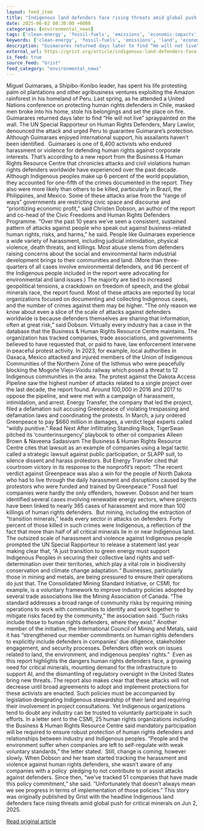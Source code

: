 ```yaml
---
layout: feed_item
title: "Indigenous land defenders face rising threats amid global push for critical minerals"
date: 2025-06-02 08:30:00 +0000
categories: [environmental_news]
tags: ['clean-energy', 'fossil-fuels', 'emissions', 'economic-impacts', 'climate-costs', 'year-2023', 'rainforest', 'amazon', 'renewable-energy']
keywords: ['clean-energy', 'fossil-fuels', 'emissions', 'land', 'economic-impacts', 'indigenous', 'climate-costs', 'defenders']
description: "Guimarares returned days later to find “He will not live” spraypainted on the wall"
external_url: https://grist.org/article/indigenous-land-defenders-face-rising-threats-amid-global-push-for-critical-minerals/
is_feed: true
source_feed: "Grist"
feed_category: "environmental_news"
---
```


Miguel Guimaraes, a Shipibo-Konibo leader, has spent his life protesting palm oil plantations and other agribusiness ventures exploiting the Amazon rainforest in his homeland of Peru. Last spring, as he attended a United Nations conference on protecting human rights defenders in Chile, masked men broke into his home, stole his belongings and set the place on fire. Guimarares returned days later to find “He will not live” spraypainted on the wall. The UN Special Rapporteur on Human Rights Defenders, Mary Lawlor, denounced the attack and urged Peru to guarantee Guimarare’s protection. Although Guimaraes enjoyed international support, his assailants haven’t been identified.&nbsp; Guimaraes is one of 6,400 activists who endured harassment or violence for defending human rights against corporate interests. That’s according to a new report from the Business &amp; Human Rights Resource Centre that chronicles attacks and civil violations human rights defenders worldwide have experienced over the past decade. Although Indigenous peoples make up 6 percent of the world population, they accounted for one-fifth of the crimes documented in the report. They also were more likely than others to be killed, particularly in Brazil, the Philippines, and Mexico. Some of these attacks arise from the “range of ways” governments are restricting civic space and discourse and “prioritizing economic profit,” said Christen Dobson, an author of the report and co-head of the Civic Freedoms and Human Rights Defenders Programme. “Over the past 10 years we’ve seen a consistent, sustained pattern of attacks against people who speak out against business-related human rights, risks, and harms,” he said. People like Guimaraes experience a wide variety of harassment, including judicial intimidation, physical violence, death threats, and killings. Most abuse stems from defenders raising concerns about the social and environmental harm industrial development brings to their communities and land. (More than three-quarters of all cases involve environmental defenders, and 96 percent of the Indigenous people included in the report were advocating for environmental and land issues.) The majority are tied to increased geopolitical tensions, a crackdown on freedom of speech, and the global minerals race, the report found. Most of these attacks are reported by local organizations focused on documenting and collecting Indigenous cases, and the number of crimes against them may be higher. “The only reason we know about even a slice of the scale of attacks against defenders worldwide is because defenders themselves are sharing that information, often at great risk,” said Dobson. Virtually every industry has a case in the database that the Business &amp; Human Rights Resource Centre maintains. The organization has tracked companies, trade associations, and governments believed to have requested that, or paid to have, law enforcement intervene in peaceful protest activity. In 2023, for example, local authorities in Oaxaca, Mexico attacked and injured members of the Union of Indigenous Communities of the Northern Zone of the Isthmus who were peacefully blocking the Mogoñe Viejo-Vixidu railway which posed a threat to 12 Indigenous communities in the area. The protest against the Dakota Access Pipeline saw the highest number of attacks related to a single project over the last decade, the report found. Around 100,000 in 2016 and 2017 to oppose the pipeline, and were met with a campaign of harassment, intimidation, and arrest. Energy Transfer, the company that led the project, filed a defamation suit accusing Greenpeace of violating trespassing and defamation laws and coordinating the protests. In March, a jury ordered Greenpeace to pay $660 million in damages, a verdict legal experts called “wildly punitive.” Read Next After infiltrating Standing Rock, TigerSwan pitched its &#8216;counterinsurgency&#8217; playbook to other oil companies Alleen Brown &#038; Naveena Sadasivam The Business &amp; Human Rights Resource Centre cites that lawsuit as an example of companies using a legal tactic called a strategic lawsuit against public participation, or SLAPP suit, to silence dissent and harass protestors. But Energy Transfer cited that courtroom victory in its response to the nonprofit’s report: “The recent verdict against Greenpeace was also a win for the people of North Dakota who had to live through the daily harassment and disruptions caused by the protestors who were funded and trained by Greenpeace.” Fossil fuel companies were hardly the only offenders, however. Dobson and her team identified several cases involving renewable energy sectors, where projects have been linked to nearly 365 cases of harassment and more than 100 killings of human rights defenders.&nbsp; But mining, including the extraction of “transition minerals,” leads every sector in attacks on defenders. Forty percent of those killed in such crimes were Indigenous, a reflection of the fact that more than half of all critical minerals lie in or near Indigenous land. The outsized scale of harassment and violence against Indigenous people prompted the UN Special Rapporteur to release a statement last year making clear that, “A just transition to green energy must support Indigenous Peoples in securing their collective land rights and self-determination over their territories, which play a vital role in biodiversity conservation and climate change adaptation.“ Businesses, particularly those in mining and metals, are being pressured to ensure their operations do just that. The Consolidated Mining Standard Initiative, or CSMI, for example, is a voluntary framework to improve industry policies adopted by several trade associations like the Mining Association of Canada. “The standard addresses a broad range of community risks by requiring mining operations to work with communities to identify and work together to mitigate risks faced by the community,” the association said. “Such risks include those to human rights defenders, where they exist.” Another member of the initiative, the International Council of Mining and Metals, said it has “strengthened our member commitments on human rights defenders to explicitly include defenders in companies’ due diligence, stakeholder engagement, and security processes. Defenders often work on issues related to land, the environment, and indigenous peoples’ rights.”&nbsp; Even as this report highlights the dangers human rights defenders face, a growing need for critical minerals, mounting demand for the infrastructure to support AI, and the dismantling of regulatory oversight in the United States bring new threats. The report also makes clear that these attacks will not decrease until broad agreements to adopt and implement protections for these activists are enacted. Such policies must be accompanied by legislation designating Indigenous stewardship of their land and requiring their involvement in project consultations. Yet Indigenous organizations tend to doubt any industry can be trusted to voluntarily participate in such efforts. In a letter sent to the CSMI, 25 human rights organizations including the Business &amp; Human Rights Resource Centre said mandatory participation will be required to ensure robust protection of human rights defenders and relationships between industry and Indigenous peoples. “People and the environment suffer when companies are left to self-regulate with weak voluntary standards,” the letter stated.&nbsp; Still, change is coming, however slowly. When Dobson and her team started tracking the harassment and violence against human rights defenders, she wasn’t aware of any companies with a policy&nbsp; pledging to not contribute to or assist attacks against defenders. Since then, “we’ve tracked 51 companies that have made this policy commitment,” she said. “Unfortunately that doesn’t always mean we see progress in terms of implementation of those policies.” This story was originally published by Grist with the headline Indigenous land defenders face rising threats amid global push for critical minerals on Jun 2, 2025.

[Read original article](https://grist.org/article/indigenous-land-defenders-face-rising-threats-amid-global-push-for-critical-minerals/)
